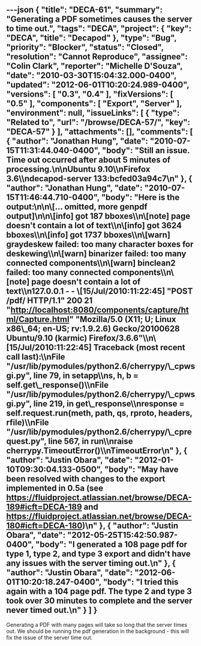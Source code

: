 ---json
{
  "title": "DECA-61",
  "summary": "Generating a PDF sometimes causes the server to time out.",
  "tags": "DECA",
  "project": {
    "key": "DECA",
    "title": "Decapod"
  },
  "type": "Bug",
  "priority": "Blocker",
  "status": "Closed",
  "resolution": "Cannot Reproduce",
  "assignee": "Colin Clark",
  "reporter": "Michelle D'Souza",
  "date": "2010-03-30T15:04:32.000-0400",
  "updated": "2012-06-01T10:20:24.989-0400",
  "versions": [
    "0.3",
    "0.4"
  ],
  "fixVersions": [
    "0.5"
  ],
  "components": [
    "Export",
    "Server"
  ],
  "environment": null,
  "issueLinks": [
    {
      "type": "Related to",
      "url": "/browse/DECA-57/",
      "key": "DECA-57"
    }
  ],
  "attachments": [],
  "comments": [
    {
      "author": "Jonathan Hung",
      "date": "2010-07-15T11:31:44.040-0400",
      "body": "Still an issue. Time out occurred after about 5 minutes of processing.\n\nUbuntu 9.10\\\nFirefox 3.6\\\ndecapod-server 133:bcfed03a94c7\n"
    },
    {
      "author": "Jonathan Hung",
      "date": "2010-07-15T11:46:44.710-0400",
      "body": "Here is the output:\n\n\\[... omitted, more genpdf output]\n\n\\[info] got 187 bboxes\\\n\\[note] page doesn't contain a lot of text\\\n\\[info] got 3624 bboxes\\\n\\[info] got 1737 bboxes\\\n\\[warn] graydeskew failed: too many character boxes for deskewing\\\n\\[warn] binarizer failed: too many connected components\\\n\\[warn] binclean2 failed: too many connected components\\\n\\[note] page doesn't contain a lot of text\\\n127.0.0.1 - - \\[15/Jul/2010:11:22:45] \"POST /pdf/ HTTP/1.1\" 200 21 \"<http://localhost:8080/components/capture/html/Capture.html>\" \"Mozilla/5.0 (X11; U; Linux x86\\_64; en-US; rv:1.9.2.6) Gecko/20100628 Ubuntu/9.10 (karmic) Firefox/3.6.6\"\\\n\\[15/Jul/2010:11:22:45]  Traceback (most recent call last):\\\nFile \"/usr/lib/pymodules/python2.6/cherrypy/\\_cpwsgi.py\", line 79, in setapp\\\ns, h, b = self.get\\_response()\\\nFile \"/usr/lib/pymodules/python2.6/cherrypy/\\_cpwsgi.py\", line 219, in get\\_response\\\nresponse = self.request.run(meth, path, qs, rproto, headers, rfile)\\\nFile \"/usr/lib/pymodules/python2.6/cherrypy/\\_cprequest.py\", line 567, in run\\\nraise cherrypy.TimeoutError()\\\nTimeoutError\n"
    },
    {
      "author": "Justin Obara",
      "date": "2012-01-10T09:30:04.133-0500",
      "body": "May have been resolved with changes to the export implemented in 0.5a (see <https://fluidproject.atlassian.net/browse/DECA-189#icft=DECA-189> and <https://fluidproject.atlassian.net/browse/DECA-180#icft=DECA-180>)\n"
    },
    {
      "author": "Justin Obara",
      "date": "2012-05-25T15:42:50.987-0400",
      "body": "I generated a 108 page pdf for type 1, type 2, and type 3 export and didn't have any issues with the server timing out.\n"
    },
    {
      "author": "Justin Obara",
      "date": "2012-06-01T10:20:18.247-0400",
      "body": "I tried this again with a 104 page pdf. The type 2 and type 3 took over 30 minutes to complete and the server never timed out.\n"
    }
  ]
}
---
Generating a PDF with many pages will take so long that the server times out. We should be running the pdf generation in the background - this will fix the issue of the server time out.&#x20;

        